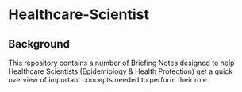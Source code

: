 # Healthcare-Scientist

## Background
This repository contains a number of Briefing Notes designed to help Healthcare Scientists (Epidemiology & Health Protection) get a quick overview of important concepts needed to perform their role.
